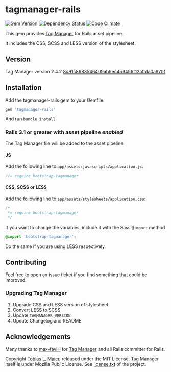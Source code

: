 # tagmanager-rails

[![Gem Version](https://badge.fury.io/rb/tagmanager-rails.png)](http://badge.fury.io/rb/tagmanager-rails)
[![Dependency Status](https://gemnasium.com/tmaier/tagmanager-rails.png)](https://gemnasium.com/tmaier/tagmanager-rails)
[![Code Climate](https://codeclimate.com/github/tmaier/tagmanager-rails.png)](https://codeclimate.com/github/tmaier/tagmanager-rails)

This gem provides [Tag Manager][] for Rails asset pipeline.

It includes the CSS; SCSS and LESS version of the stylesheet.

## Version

Tag Manager version 2.4.2
[8d91c8683546409ab9ec459456f12afa1a0a870f](https://github.com/max-favilli/tagmanager/commit/8d91c8683546409ab9ec459456f12afa1a0a870f)

## Installation

Add the tagmanager-rails gem to your Gemfile.

```ruby
gem 'tagmanager-rails'
```

And run `bundle install`.

### Rails 3.1 or greater with asset pipeline *enabled*

The Tag Manager file will be added to the asset pipeline.

#### JS

Add the following line to `app/assets/javascripts/application.js`:

```js
//= require bootstrap-tagmanager
```

#### CSS, SCSS or LESS

Add the following line to `app/assets/stylesheets/application.css`:

```css
/*
 *= require bootstrap-tagmanager
 */
```

If you want to change the variables, include it with the Sass `@import` method

```scss
@import 'bootstrap-tagmanager';
```

Do the same if you are using LESS respectively.

## Contributing

Feel free to open an issue ticket if you find something that could be improved.

### Upgrading Tag Manager

1. Upgrade CSS and LESS version of stylesheet
1. Convert LESS to SCSS
1. Update `TAGMANAGER_VERSION`
1. Update Changelog and README

## Acknowledgements

Many thanks to [max-favilli](https://github.com/max-favilli) for [Tag Manager][] and all Rails committer for Rails.

Copyright [Tobias L. Maier](http://tobiasmaier.info), released under the MIT License.
Tag Manager itself is under Mozilla Public License. See [license.txt](https://github.com/max-favilli/tagmanager/blob/master/license.txt) of the project.

[Tag Manager]: https://github.com/max-favilli/tagmanager
